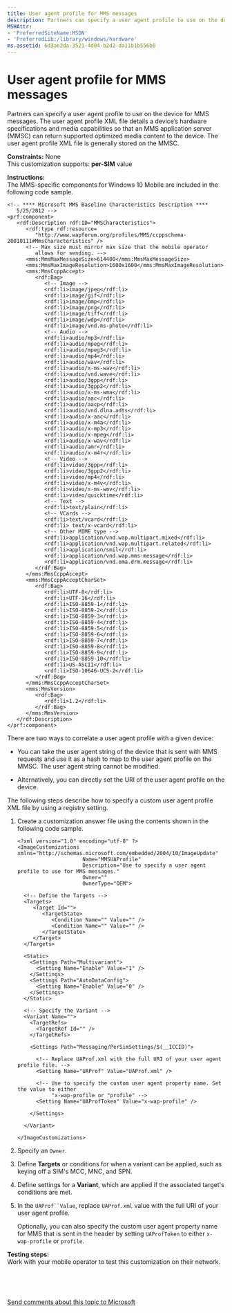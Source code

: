 ```yaml
---
title: User agent profile for MMS messages
description: Partners can specify a user agent profile to use on the device for MMS messages.
MSHAttr:
- 'PreferredSiteName:MSDN'
- 'PreferredLib:/library/windows/hardware'
ms.assetid: 6d3ae2da-3521-4d04-b2d2-da11b1b556b0
---
```


# User agent profile for MMS messages


Partners can specify a user agent profile to use on the device for MMS messages. The user agent profile XML file details a device’s hardware specifications and media capabilities so that an MMS application server (MMSC) can return supported optimized media content to the device. The user agent profile XML file is generally stored on the MMSC.

<a href="" id="constraints---none"></a>**Constraints:** None  
This customization supports: **per-SIM** value

<a href="" id="instructions-"></a>**Instructions:**  
The MMS-specific components for Windows 10 Mobile are included in the following code sample.

``` syntax
<!-- **** Microsoft MMS Baseline Characteristics Description ****
   5/25/2012 --> 
<prf:component>
   <rdf:Description rdf:ID="MMSCharacteristics">
      <rdf:type rdf:resource=
         "http://www.wapforum.org/profiles/MMS/ccppschema-20010111#MmsCharacteristics" /> 
      <!-- Max size must mirror max size that the mobile operator 
         allows for sending. -->
      <mms:MmsMaxMessageSize>614400</mms:MmsMaxMessageSize> 
      <mms:MmsMaxImageResolution>1600x1600</mms:MmsMaxImageResolution> 
      <mms:MmsCcppAccept>
         <rdf:Bag>
            <!-- Image --> 
            <rdf:li>image/jpeg</rdf:li> 
            <rdf:li>image/gif</rdf:li> 
            <rdf:li>image/bmp</rdf:li> 
            <rdf:li>image/png</rdf:li> 
            <rdf:li>image/tiff</rdf:li> 
            <rdf:li>image/wdp</rdf:li> 
            <rdf:li>image/vnd.ms-photo</rdf:li> 
            <!-- Audio --> 
            <rdf:li>audio/mp3</rdf:li> 
            <rdf:li>audio/mpeg</rdf:li> 
            <rdf:li>audio/mpeg3</rdf:li> 
            <rdf:li>audio/mp4</rdf:li> 
            <rdf:li>audio/wav</rdf:li> 
            <rdf:li>audio/x-ms-wav</rdf:li> 
            <rdf:li>audio/vnd.wave</rdf:li> 
            <rdf:li>audio/3gpp</rdf:li> 
            <rdf:li>audio/3gpp2</rdf:li> 
            <rdf:li>audio/x-ms-wma</rdf:li> 
            <rdf:li>audio/aac</rdf:li>
            <rdf:li>audio/aacp</rdf:li>
            <rdf:li>audio/vnd.dlna.adts</rdf:li>
            <rdf:li>audio/x-aac</rdf:li>
            <rdf:li>audio/x-m4a</rdf:li>
            <rdf:li>audio/x-mp3</rdf:li>
            <rdf:li>audio/x-mpeg</rdf:li>
            <rdf:li>audio/x-wav</rdf:li>
            <rdf:li>audio/amr</rdf:li>
            <rdf:li>audio/x-m4r</rdf:li>
            <!-- Video --> 
            <rdf:li>video/3gpp</rdf:li> 
            <rdf:li>video/3gpp2</rdf:li> 
            <rdf:li>video/mp4</rdf:li> 
            <rdf:li>video/x-m4v</rdf:li> 
            <rdf:li>video/x-ms-wmv</rdf:li> 
            <rdf:li>video/quicktime</rdf:li> 
            <!-- Text --> 
            <rdf:li>text/plain</rdf:li> 
            <!-- VCards --> 
            <rdf:li>text/vcard</rdf:li> 
            <rdf:li> text/x-vcard</rdf:li>
            <!-- Other MIME type --> 
            <rdf:li>application/vnd.wap.multipart.mixed</rdf:li> 
            <rdf:li>application/vnd.wap.multipart.related</rdf:li> 
            <rdf:li>application/smil</rdf:li> 
            <rdf:li>application/vnd.wap.mms-message</rdf:li> 
            <rdf:li>application/vnd.oma.drm.message</rdf:li>
         </rdf:Bag>
      </mms:MmsCcppAccept>
      <mms:MmsCcppAcceptCharSet>
         <rdf:Bag>
            <rdf:li>UTF-8</rdf:li> 
            <rdf:li>UTF-16</rdf:li> 
            <rdf:li>ISO-8859-1</rdf:li> 
            <rdf:li>ISO-8859-2</rdf:li> 
            <rdf:li>ISO-8859-3</rdf:li> 
            <rdf:li>ISO-8859-4</rdf:li> 
            <rdf:li>ISO-8859-5</rdf:li> 
            <rdf:li>ISO-8859-6</rdf:li> 
            <rdf:li>ISO-8859-7</rdf:li> 
            <rdf:li>ISO-8859-8</rdf:li> 
            <rdf:li>ISO-8859-9</rdf:li> 
            <rdf:li>ISO-8859-10</rdf:li> 
            <rdf:li>US-ASCII</rdf:li> 
            <rdf:li>ISO-10646-UCS-2</rdf:li>
         </rdf:Bag>
      </mms:MmsCcppAcceptCharSet>
      <mms:MmsVersion>
         <rdf:Bag>
            <rdf:li>1.2</rdf:li> 
         </rdf:Bag>
      </mms:MmsVersion>
   </rdf:Description>
</prf:component>
```

There are two ways to correlate a user agent profile with a given device:

-   You can take the user agent string of the device that is sent with MMS requests and use it as a hash to map to the user agent profile on the MMSC. The user agent string cannot be modified.

-   Alternatively, you can directly set the URI of the user agent profile on the device.

The following steps describe how to specify a custom user agent profile XML file by using a registry setting.

1.  Create a customization answer file using the contents shown in the following code sample.

    ``` syntax
    <?xml version="1.0" encoding="utf-8" ?>  
    <ImageCustomizations xmlns="http://schemas.microsoft.com/embedded/2004/10/ImageUpdate"  
                         Name="MMSUAProfile"  
                         Description="Use to specify a user agent profile to use for MMS messages."  
                         Owner=""  
                         OwnerType="OEM"> 
      
      <!-- Define the Targets --> 
      <Targets>
         <Target Id="">
            <TargetState>
               <Condition Name="" Value="" />
               <Condition Name="" Value="" />
            </TargetState>
         </Target>
      </Targets>
      
      <Static>
        <Settings Path="Multivariant">
          <Setting Name="Enable" Value="1" />
        </Settings>
        <Settings Path="AutoDataConfig">
          <Setting Name="Enable" Value="0" />
        </Settings>
      </Static>

      <!-- Specify the Variant -->
      <Variant Name=""> 
        <TargetRefs>
          <TargetRef Id="" /> 
        </TargetRefs>

        <Settings Path="Messaging/PerSimSettings/$(__ICCID)">  

          <!-- Replace UAProf.xml with the full URI of your user agent profile file. -->
          <Setting Name="UAProf" Value="UAProf.xml" />     

          <!-- Use to specify the custom user agent property name. Set the value to either
               "x-wap-profile or "profile" -->
          <Setting Name="UAProfToken" Value="x-wap-profile" />     
            
        </Settings>  

      </Variant>

    </ImageCustomizations>
    ```

2.  Specify an `Owner`.

3.  Define **Targets** or conditions for when a variant can be applied, such as keying off a SIM's MCC, MNC, and SPN.

4.  Define settings for a **Variant**, which are applied if the associated target's conditions are met.

5.  In the `UAProf``Value`, replace `UAProf.xml` value with the full URI of your user agent profile.

    Optionally, you can also specify the custom user agent property name for MMS that is sent in the header by setting `UAProfToken` to either `x-wap-profile` or `profile`.

<a href="" id="testing-steps-"></a>**Testing steps:**  
Work with your mobile operator to test this customization on their network.

 

 

[Send comments about this topic to Microsoft](mailto:wsddocfb@microsoft.com?subject=Documentation%20feedback%20%5Bp_phCustomization\p_phCustomization%5D:%20User%20agent%20profile%20for%20MMS%20messages%20%20RELEASE:%20%289/7/2016%29&body=%0A%0APRIVACY%20STATEMENT%0A%0AWe%20use%20your%20feedback%20to%20improve%20the%20documentation.%20We%20don't%20use%20your%20email%20address%20for%20any%20other%20purpose,%20and%20we'll%20remove%20your%20email%20address%20from%20our%20system%20after%20the%20issue%20that%20you're%20reporting%20is%20fixed.%20While%20we're%20working%20to%20fix%20this%20issue,%20we%20might%20send%20you%20an%20email%20message%20to%20ask%20for%20more%20info.%20Later,%20we%20might%20also%20send%20you%20an%20email%20message%20to%20let%20you%20know%20that%20we've%20addressed%20your%20feedback.%0A%0AFor%20more%20info%20about%20Microsoft's%20privacy%20policy,%20see%20http://privacy.microsoft.com/default.aspx. "Send comments about this topic to Microsoft")




